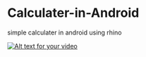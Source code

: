 # Calculater-in-Android

simple calculater in android using rhino

[![Alt text for your video](https://youtu.be/lQE3H2LNWPM)](https://youtu.be/lQE3H2LNWPM)
